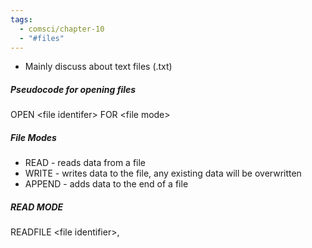 ```yaml
---
tags:
  - comsci/chapter-10
  - "#files"
---
```


- Mainly discuss about text files (.txt)


##### Pseudocode for opening files

OPEN \<file identifer> FOR \<file mode>

##### File Modes
- READ - reads data from a file
- WRITE - writes data to the file, any existing data will be overwritten
- APPEND - adds data to the end of a file


##### READ MODE

READFILE \<file identifier>, 